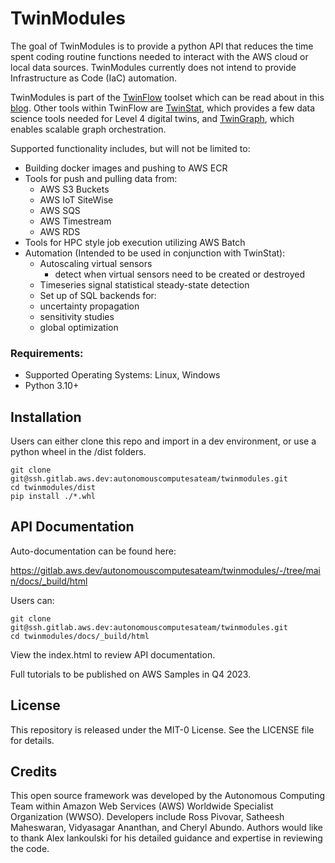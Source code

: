 # TwinModules

The goal of TwinModules is to provide a python API that reduces the time spent coding routine functions needed to interact with the AWS cloud or local data sources.  TwinModules currently does not intend to provide Infrastructure as Code (IaC) automation. 

TwinModules is part of the [TwinFlow](https://github.com/aws-samples/twinflow) toolset which can be read about in this [blog](https://aws.amazon.com/blogs/hpc/predictive-models-and-simulations-with-twinflow-on-aws/). Other tools within TwinFlow are [TwinStat](https://github.com/aws-samples/twinstat), which provides a few data science tools needed for Level 4 digital twins, and [TwinGraph](https://github.com/aws-samples/twingraph), which enables scalable graph orchestration.

Supported functionality includes, but will not be limited to:
- Building docker images and pushing to AWS ECR
- Tools for push and pulling data from:
  - AWS S3 Buckets
  - AWS IoT SiteWise
  - AWS SQS
  - AWS Timestream
  - AWS RDS
- Tools for HPC style job execution utilizing AWS Batch
- Automation (Intended to be used in conjunction with TwinStat):
  - Autoscaling virtual sensors
    - detect when virtual sensors need to be created or destroyed
  - Timeseries signal statistical steady-state detection
  - Set up of SQL backends for:
   - uncertainty propagation
   - sensitivity studies
   - global optimization
    

### Requirements: 

- Supported Operating Systems: Linux, Windows
- Python 3.10+

## Installation

Users can either clone this repo and import in a dev environment, or use a python wheel in the /dist folders.

```
git clone git@ssh.gitlab.aws.dev:autonomouscomputesateam/twinmodules.git
cd twinmodules/dist
pip install ./*.whl

```


## API Documentation

Auto-documentation can be found here:

https://gitlab.aws.dev/autonomouscomputesateam/twinmodules/-/tree/main/docs/_build/html

Users can:

```
git clone git@ssh.gitlab.aws.dev:autonomouscomputesateam/twinmodules.git
cd twinmodules/docs/_build/html
```
View the index.html to review API documentation.

Full tutorials to be published on AWS Samples in Q4 2023.


## License
This repository is released under the MIT-0 License. See the LICENSE file for details.

## Credits

This open source framework was developed by the Autonomous Computing Team within Amazon Web Services (AWS) Worldwide Specialist Organization (WWSO). Developers include Ross Pivovar, Satheesh Maheswaran, Vidyasagar Ananthan, and Cheryl Abundo. Authors would like to thank Alex Iankoulski for his detailed guidance and expertise in reviewing the code.
